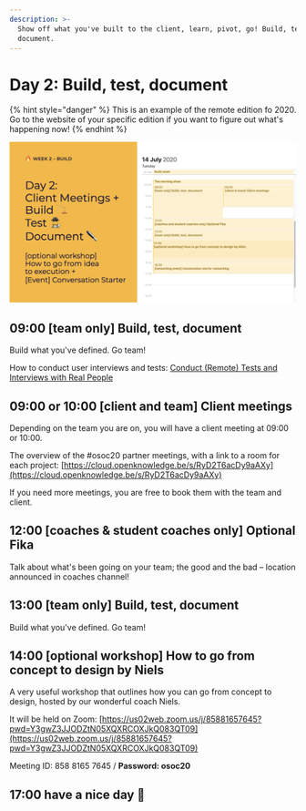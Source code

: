 ```yaml
---
description: >-
  Show off what you've built to the client, learn, pivot, go! Build, test and
  document.
---
```


# Day 2: Build, test, document

{% hint style="danger" %}
This is an example of the remote edition fo 2020. Go to the website of your specific edition if you want to figure out what's happening now!
{% endhint %}

![](<../../../../.gitbook/assets/Screenshot 2020-07-14 at 09.45.13 (1).png>)

## 09:00 \[team only] Build, test, document

Build what you've defined. Go team!

How to conduct user interviews and tests: [Conduct (Remote) Tests and Interviews with Real People](../../../../tutorials/how-to-conduct-remote-tests-and-interviews-with-real-people.md)

## **09:00 or 10:00** \[client and team] Client meetings

Depending on the team you are on, you will have a client meeting at 09:00 or 10:00.

The overview of the #osoc20 partner meetings, with a link to a room for each project: [https://cloud.openknowledge.be/s/RyD2T6acDy9aAXy](https://cloud.openknowledge.be/s/RyD2T6acDy9aAXy)

If you need more meetings, you are free to book them with the team and client.

## 12:00 \[coaches & student coaches only] Optional Fika

Talk about what's been going on your team; the good and the bad – location announced in coaches channel!

## 13:00 \[team only] Build, test, document

Build what you've defined. Go team!

## 14:00 \[optional workshop] How to go from concept to design by Niels

A very useful workshop that outlines how you can go from concept to design, hosted by our wonderful coach Niels.

It will be held on Zoom: [https://us02web.zoom.us/j/85881657645?pwd=Y3gwZ3JJODZtN05XQXRCOXJkQ083QT09](https://us02web.zoom.us/j/85881657645?pwd=Y3gwZ3JJODZtN05XQXRCOXJkQ083QT09)

Meeting ID: 858 8165 7645 / **Password: osoc20**

## 17:00 have a nice day 🥳
